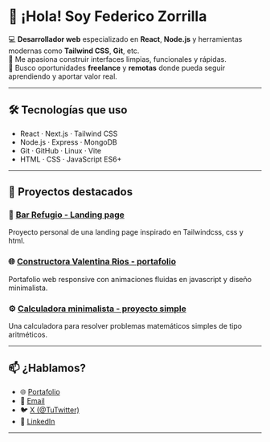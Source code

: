 # 👋 ¡Hola! Soy Federico Zorrilla

💻 **Desarrollador web** especializado en **React**, **Node.js** y herramientas modernas como **Tailwind CSS**, **Git**, etc.  
🚀 Me apasiona construir interfaces limpias, funcionales y rápidas.  
🎯 Busco oportunidades **freelance** y **remotas** donde pueda seguir aprendiendo y aportar valor real.

---

## 🛠️ Tecnologías que uso

- React · Next.js · Tailwind CSS  
- Node.js · Express · MongoDB  
- Git · GitHub · Linux · Vite  
- HTML · CSS · JavaScript ES6+

---

## 📌 Proyectos destacados

 ### 🔧 [Bar Refugio - Landing page ](https://github.com/federicozorrillaoficial/El-Refugio)  
Proyecto personal de una landing page inspirado en Tailwindcss, css y html.

 ### 🌐 [Constructora Valentina Rios - portafolio](https://github.com/federicozorrillaoficial/Constructora-Valentina-Rios/)
Portafolio web responsive con animaciones fluidas en javascript y diseño minimalista.

 ### ⚙️ [Calculadora minimalista - proyecto simple](https://github.com/federicozorrillaoficial/Calculadora/)  
Una calculadora para resolver problemas matemáticos simples de tipo aritméticos.

---

 ## 📫 ¿Hablamos?

- 🌐 [Portafolio](https://federicozorrillaoficial.com/)
- 📧 [Email](federicozorrillaoficial@gmail.com)
- 🐦 [X (@TuTwitter)](https://x.com/Federico_Z_O)
- 💼 [LinkedIn](https://do.linkedin.com/in/federicozorrilla)

---
